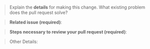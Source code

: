 > Explain the **details** for making this change. What existing problem does the pull request solve?

<!-- Example: When "Adding a function to do X", explain why it is necessary to have a way to do X. -->

> **Related issue (required)**:

<!-- Provide a link to the related issue to this Pull Request. ***Please do not open a PR without a related issue.*** -->

> **Steps necessary to review your pull request (required)**:

<!-- What does someone need to do to confirm that this PR is ready to merge? Please include the exact commands you ran and their output, screenshots / videos if the pull request changes UI. You can skip this if you're fixing a typo or the change is very obvious in the diff. -->

> Other Details:

<!-- Please add `closes #XXXX` in your comment to auto-close the issue that your PR fixes (if exists). -->

<!-- After submitting your PR, please check back to make sure tests pass on Travis. -->

